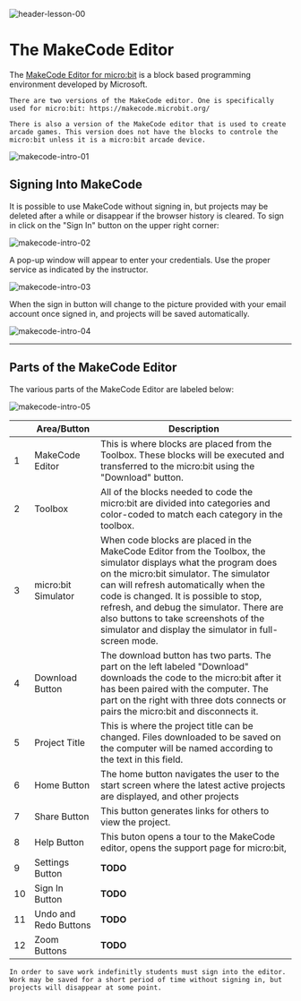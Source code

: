 ![header-lesson-00](assets/header-lesson-00.png)

# The MakeCode Editor

The [MakeCode Editor for micro:bit](https://makecode.microbit.org/) is a block based programming environment developed by Microsoft.

```{note}
There are two versions of the MakeCode editor. One is specifically used for micro:bit: https://makecode.microbit.org/

There is also a version of the MakeCode editor that is used to create arcade games. This version does not have the blocks to controle the micro:bit unless it is a micro:bit arcade device.

```

![makecode-intro-01](assets/makecode-intro-01.png)

## Signing Into MakeCode

It is possible to use MakeCode without signing in, but projects may be deleted after a while or disappear if the browser history is cleared. To sign in click on the "Sign In" button on the upper right corner:

![makecode-intro-02](assets/makecode-intro-02.png)

A pop-up window will appear to enter your credentials. Use the proper service as indicated by the instructor.

![makecode-intro-03](assets/makecode-intro-03.png)

When the sign in button will change to the picture provided with your email account once signed in, and projects will be saved automatically.

 ![makecode-intro-04](assets/makecode-intro-04.png)

---

## Parts of the MakeCode Editor

The various parts of the MakeCode Editor are labeled below:

![makecode-intro-05](assets/makecode-intro-05.png)

|      | Area/Button           | Description                                                  |
| ---- | --------------------- | ------------------------------------------------------------ |
| 1    | MakeCode Editor       | This is where blocks are placed from the Toolbox. These blocks will be executed and transferred to the micro:bit using the "Download" button. |
| 2    | Toolbox               | All of the blocks needed to code the micro:bit are divided into categories and color-coded to match each category in the toolbox. |
| 3    | micro:bit Simulator   | When code blocks are placed in the MakeCode Editor from the Toolbox, the simulator displays what the program does on the micro:bit simulator. The simulator can will refresh automatically when the code is changed. It is possible to stop, refresh, and debug the simulator. There are also buttons to take screenshots of the simulator and display the simulator in full-screen mode. |
| 4    | Download Button       | The download button has two parts. The part on the left labeled "Download" downloads the code to the micro:bit after it has been paired with the computer. The part on the right with three dots connects or pairs the micro:bit and disconnects it. |
| 5    | Project Title         | This is where the project title can be changed. Files downloaded to be saved on the computer will be named according to the text in this field. |
| 6    | Home Button           | The home button navigates the user to the start screen where the latest active projects are displayed, and other projects |
| 7    | Share Button          | This button generates links for others to view the project.  |
| 8    | Help Button           | This buton opens a tour to the MakeCode editor, opens the support page for micro:bit, |
| 9    | Settings Button       | **TODO**                                                     |
| 10   | Sign In Button        | **TODO**                                                     |
| 11   | Undo and Redo Buttons | **TODO**                                                     |
| 12   | Zoom Buttons          | **TODO**                                                     |



```{note}
In order to save work indefinitly students must sign into the editor. Work may be saved for a short period of time without signing in, but projects will disappear at some point.
```



